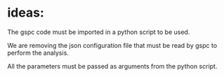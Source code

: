 # ideas:

The gspc code must be imported in a python script to be used.

We are removing the json configuration file that must be read by gspc to perform the analysis.

All the parameters must be passed as arguments from the python script.
